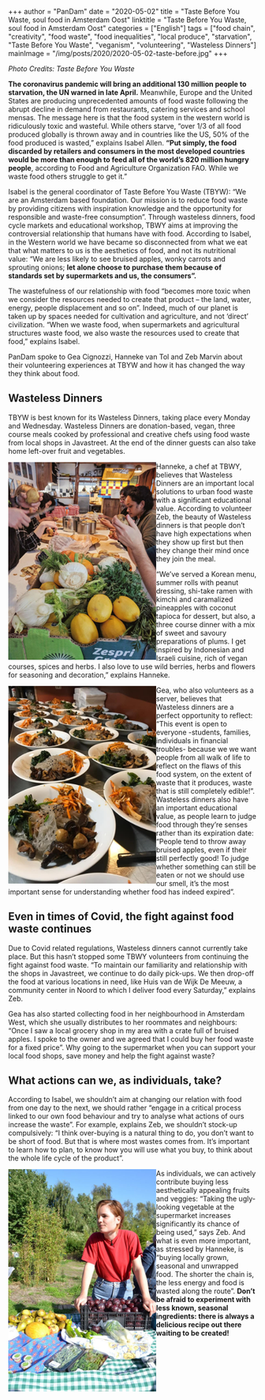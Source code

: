 +++
author = "PanDam"
date = "2020-05-02"
title = "Taste Before You Waste, soul food in Amsterdam Oost"
linktitle = "Taste Before You Waste, soul food in Amsterdam Oost"
categories = ["English"]
tags = ["food chain", "creativity", "food waste", "food inequalities", "local produce", "starvation", "Taste Before You Waste", "veganism", "volunteering", "Wasteless Dinners"]
mainImage = "/img/posts/2020/2020-05-02-taste-before.jpg"
+++

_Photo Credits: Taste Before You Waste_

**The coronavirus pandemic will bring an additional 130 million people to starvation, the UN warned in late April.** Meanwhile, Europe and the United States are producing unprecedented amounts of food waste following the abrupt decline in demand from restaurants, catering services and school mensas. The message here is that the food system in the western world is ridiculously toxic and wasteful. While others starve, “over 1/3 of all food produced globally is thrown away and in countries like the US, 50% of the food produced is wasted,” explains Isabel Allen. **“Put simply, the food discarded by retailers and consumers in the most developed countries would be more than enough to feed all of the world’s 820 million hungry people**, according to Food and Agriculture Organization FAO. While we waste food others struggle to get it.”

Isabel is the general coordinator of Taste Before You Waste (TBYW): “We are an Amsterdam based foundation. Our mission is to reduce food waste by providing citizens with inspiration knowledge and the opportunity for responsible and waste-free consumption”. Through wasteless dinners, food cycle markets and educational workshop, TBWY aims at improving the controversial relationship that humans have with food. According to Isabel, in the Western world we have became so disconnected from what we eat that what matters to us is the aesthetics of food, and not its nutritional value: “We are less likely to see bruised apples, wonky carrots and sprouting onions; **let alone choose to purchase them because of standards set by supermarkets and us, the consumers”.**

The wastefulness of our relationship with food “becomes more toxic when we consider the resources needed to create that product – the land, water, energy, people displacement and so on”. Indeed, much of our planet is taken up by spaces needed for cultivation and agriculture, and not ‘direct’ civilization. “When we waste food, when supermarkets and agricultural structures waste food, we also waste the resources used to create that food,” explains Isabel.

PanDam spoke to Gea Cignozzi, Hanneke van Tol and Zeb Marvin about their volunteering experiences at TBYW and how it has changed the way they think about food.


## Wasteless Dinners

TBYW is best known for its Wasteless Dinners, taking place every Monday and Wednesday. Wasteless Dinners are donation-based, vegan, three course meals cooked by professional and creative chefs using food waste from local shops in Javastreet. At the end of the dinner guests can also take home left-over fruit and vegetables.

<img alt="" align="left" src="/img/posts/2020/2020-05-02-taste-before-1.jpg" width="300px">

Hanneke, a chef at TBWY, believes that Wasteless Dinners are an important local solutions to urban food waste with a significant educational value.  According to volunteer Zeb, the beauty of Wasteless dinners is that people don’t have high expectations when they show up first but then they change their mind once they join the meal.

“We’ve served a Korean menu, summer rolls with peanut dressing, shi-take ramen with kimchi and caramalized pineapples with coconut tapioca for dessert, but also, a three course dinner with a mix of sweet and savoury preparations of plums. I get inspired by Indonesian and Israeli cuisine, rich of vegan courses, spices and herbs. I also love to use wild berries, herbs and flowers for seasoning and decoration,” explains Hanneke.

<img alt="" align="left" src="/img/posts/2020/2020-05-02-taste-before-2.jpg" width="300px">

Gea, who also volunteers as a server, believes that Wasteless dinners are a perfect opportunity to reflect: “This event is open to everyone -students, families, individuals in financial troubles- because we we want people from all walk of life to reflect on the flaws of this food system, on the extent of waste that it produces, waste that is still completely edible!”. Wasteless dinners also have an important educational value, as people learn to judge food through they’re senses rather than its expiration date: “People tend to throw away bruised apples, even if their still perfectly good! To judge whether something can still be eaten or not we should use our smell, it’s the most important sense for understanding whether food has indeed expired”.


## Even in times of Covid, the fight against food waste continues

Due to Covid related regulations, Wasteless dinners cannot currently take place. But this hasn’t stopped some TBWY volunteers from continuing the fight against food waste. “To maintain our familiarity and relationship with the shops in Javastreet, we continue to do daily pick-ups. We then drop-off the food at various locations in need, like Huis van de Wijk De Meeuw, a community center in Noord to which I deliver food every Saturday,” explains Zeb.

Gea has also started collecting food in her neighbourhood in Amsterdam West, which she usually distributes to her roommates and neighbours: “Once I saw a local grocery shop in my area with a crate full of bruised apples. I spoke to the owner and we agreed that I could buy her food waste for a fixed price”. Why going to the supermarket when you can support your local food shops, save money and help the fight against waste?


## What actions can we, as individuals, take?

According to Isabel, we shouldn’t aim at changing our relation with food from one day to the next, we should rather “engage in a critical process linked to our own food behaviour and try to analyse what actions of ours increase the waste”. For example, explains Zeb, we shouldn’t stock-up compulsively: “I think over-buying is a natural thing to do, you don’t want to be short of food. But that is where most wastes comes from. It’s important to learn how to plan, to know how you will use what you buy, to think about the whole life cycle of the product”.

<img alt="" align="left" src="/img/posts/2020/2020-05-02-taste-before-3.jpg" width="300px">

As individuals, we can actively contribute buying less aesthetically appealing fruits and veggies: “Taking the ugly-looking vegetable at the supermarket increases significantly its chance of being used,” says Zeb. And what is even more important, as stressed by Hanneke, is “buying locally grown, seasonal and unwrapped food. The shorter the chain is, the less energy and food is wasted along the route”. **Don’t be afraid to experiment with less known, seasonal ingredients: there is always a delicious recipe out there waiting to be created!**